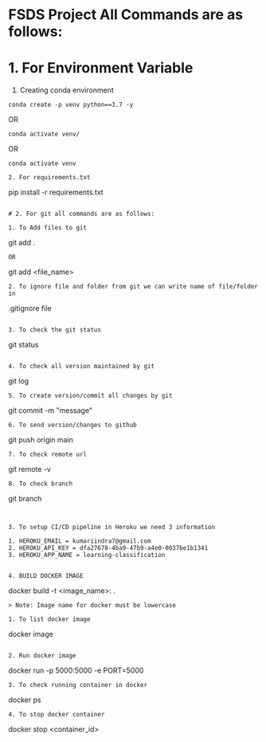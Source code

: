 # FSDS Project All Commands are as follows:
# 1. For Environment Variable

1. Creating conda environment
```
conda create -p venv python==3.7 -y
```
OR
```
conda activate venv/
```
OR
```
conda activate venv

2. For requirements.txt
``` 
pip install -r requirements.txt
```

# 2. For git all commands are as follows:

1. To Add files to git
```
git add .
```
OR
```
git add <file_name>
```
2. To ignore file and folder from git we can write name of file/folder in 
```
.gitignore file
```

3. To check the git status
```
git status
```

4. To check all version maintained by git
```
git log
```
5. To create version/commit all changes by git
```
git commit -m "message"
```
6. To send version/changes to github
``` 
git push origin main
```
7. To check remote url
```
git remote -v
```
8. To check branch
```
git branch
```


3. To setup CI/CD pipeline in Heroku we need 3 information

1. HEROKU_EMAIL = kumariindra7@gmail.com
2. HEROKU_API_KEY = dfa27678-4ba9-47b9-a4e0-0037be1b1341
3. HEROKU_APP_NAME = learning-classification


4. BUILD DOCKER IMAGE

```
docker build -t <image_name>:<indra> .
```
> Note: Image name for docker must be lowercase

1. To list docker image
```
docker image
```

2. Run docker image
```
docker run -p 5000:5000 -e PORT=5000 <imageID>
```
3. To check running container in docker
```
docker ps
```
4. To stop docker container
```
docker stop <container_id>
```
